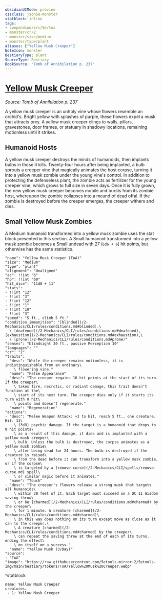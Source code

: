 ```yaml
---
obsidianUIMode: preview
cssclass: json5e-monster
statblock: inline
tags:
- compendium/src/5e/toa
- monster/cr/2
- monster/size/medium
- monster/type/plant
aliases: ["Yellow Musk Creeper"]
NoteIcon: monster
BestiaryType: plant
SourceType: Bestiary
BookSource: "Tomb of Annihilation p. 237"
---
```

# [Yellow Musk Creeper](2-Mechanics/CLI/bestiary/plant/yellow-musk-creeper-toa.md)
*Source: Tomb of Annihilation p. 237*  

A yellow musk creeper is an unholy vine whose flowers resemble an orchid's. Bright yellow with splashes of purple, these flowers expel a musk that attracts prey. A yellow musk creeper clings to walls, pillars, gravestones, door frames, or statuary in shadowy locations, remaining motionless until it strikes.

## Humanoid Hosts

A yellow musk creeper destroys the minds of humanoids, then implants bulbs in those it kills. Twenty-four hours after being implanted, a bulb sprouts a creeper vine that magically animates the host corpse, turning it into a yellow musk zombie under the young vine's control. In addition to protecting the defenseless plant, the zombie acts as fertilizer for the young creeper vine, which grows to full size in seven days. Once it is fully grown, the new yellow musk creeper becomes mobile and bursts from its zombie host, whereupon the zombie collapses into a mound of dead offal. If the zombie is destroyed before the creeper emerges, the creeper withers and dies.

## Small Yellow Musk Zombies

A Medium humanoid transformed into a yellow musk zombie uses the stat block presented in this section. A Small humanoid transformed into a yellow musk zombie becomes a Small undead with 27 (`6d6 + 6`) hit points, but otherwise has the same statistics.

```statblock
"name": "Yellow Musk Creeper (ToA)"
"size": "Medium"
"type": "plant"
"alignment": "Unaligned"
"ac": !!int "6"
"hp": !!int "60"
"hit_dice": "11d8 + 11"
"stats":
- !!int "12"
- !!int "3"
- !!int "12"
- !!int "1"
- !!int "10"
- !!int "3"
"speed": "5 ft., climb 5 ft."
"condition_immunities": "[blinded](/2-Mechanics/CLI/rules/conditions.md#blinded),\
  \ [deafened](/2-Mechanics/CLI/rules/conditions.md#deafened), [exhaustion](/2-Mechanics/CLI/rules/conditions.md#exhaustion),\
  \ [prone](/2-Mechanics/CLI/rules/conditions.md#prone)"
"senses": "blindsight 30 ft., passive Perception 10"
"languages": ""
"cr": "2"
"traits":
- "desc": "While the creeper remains motionless, it is indistinguishable from an ordinary\
    \ flowering vine."
  "name": "False Appearance"
- "desc": "The creeper regains 10 hit points at the start of its turn. If the creeper\
    \ takes fire, necrotic, or radiant damage, this trait doesn't function at the\
    \ start of its next turn. The creeper dies only if it starts its turn with 0 hit\
    \ points and doesn't regenerate."
  "name": "Regeneration"
"actions":
- "desc": "Melee Weapon Attack: +3 to hit, reach 5 ft., one creature. Hit: 13\
    \ (3d8) psychic damage. If the target is a humanoid that drops to 0 hit points\
    \ as a result of this damage, it dies and is implanted with a yellow musk creeper\
    \ bulb. Unless the bulb is destroyed, the corpse animates as a yellow musk zombie\
    \ after being dead for 24 hours. The bulb is destroyed if the creature is raised\
    \ from the dead before it can transform into a yellow musk zombie, or if the corpse\
    \ is targeted by a [remove curse](/2-Mechanics/CLI/spells/remove-curse.md) spell\
    \ or similar magic before it animates."
  "name": "Touch"
- "desc": "The creeper's flowers release a strong musk that targets all humanoids\
    \ within 30 feet of it. Each target must succeed on a DC 11 Wisdom saving throw\
    \ or be [charmed](/2-Mechanics/CLI/rules/conditions.md#charmed) by the creeper\
    \ for 1 minute. A creature [charmed](/2-Mechanics/CLI/rules/conditions.md#charmed)\
    \ in this way does nothing on its turn except move as close as it can to the creeper.\
    \ A creature [charmed](/2-Mechanics/CLI/rules/conditions.md#charmed) by the creeper\
    \ can repeat the saving throw at the end of each of its turns, ending the effect\
    \ on itself on a success."
  "name": "Yellow Musk (3/Day)"
"source":
- "ToA"
"image": "https://raw.githubusercontent.com/5etools-mirror-2/5etools-img/main/bestiary/tokens/ToA/Yellow%20Musk%20Creeper.webp"
```
^statblock

```encounter-table
name: Yellow Musk Creeper
creatures:
 - 1: Yellow Musk Creeper
```